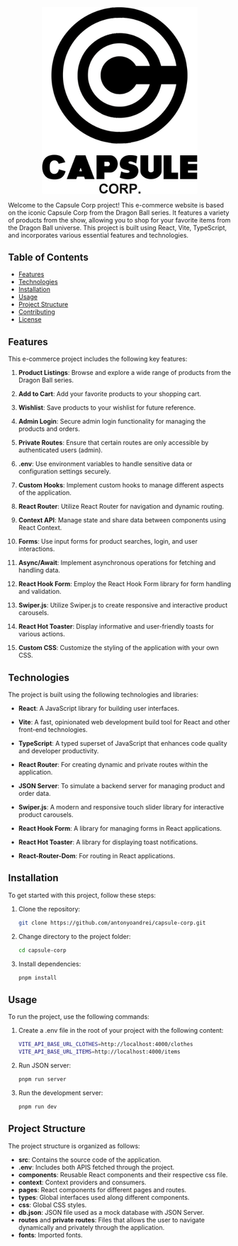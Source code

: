 <div align="center">
  <img src="logo-big.png" alt="Capsule Corp Logo" width="350">
</div>

Welcome to the Capsule Corp project! This e-commerce website is based on the iconic Capsule Corp from the Dragon Ball series. It features a variety of products from the show, allowing you to shop for your favorite items from the Dragon Ball universe. This project is built using React, Vite, TypeScript, and incorporates various essential features and technologies.

## Table of Contents

- [Features](#features)
- [Technologies](#technologies)
- [Installation](#installation)
- [Usage](#usage)
- [Project Structure](#project-structure)
- [Contributing](#contributing)
- [License](#license)

## Features

This e-commerce project includes the following key features:

1. **Product Listings**: Browse and explore a wide range of products from the Dragon Ball series.

2. **Add to Cart**: Add your favorite products to your shopping cart.

3. **Wishlist**: Save products to your wishlist for future reference.

4. **Admin Login**: Secure admin login functionality for managing the products and orders.

5. **Private Routes**: Ensure that certain routes are only accessible by authenticated users (admin).

6. **.env**: Use environment variables to handle sensitive data or configuration settings securely.

7. **Custom Hooks**: Implement custom hooks to manage different aspects of the application.

8. **React Router**: Utilize React Router for navigation and dynamic routing.

9. **Context API**: Manage state and share data between components using React Context.

10. **Forms**: Use input forms for product searches, login, and user interactions.

11. **Async/Await**: Implement asynchronous operations for fetching and handling data.

12. **React Hook Form**: Employ the React Hook Form library for form handling and validation.

13. **Swiper.js**: Utilize Swiper.js to create responsive and interactive product carousels.

14. **React Hot Toaster**: Display informative and user-friendly toasts for various actions.

15. **Custom CSS**: Customize the styling of the application with your own CSS.

## Technologies

The project is built using the following technologies and libraries:

- **React**: A JavaScript library for building user interfaces.

- **Vite**: A fast, opinionated web development build tool for React and other front-end technologies.

- **TypeScript**: A typed superset of JavaScript that enhances code quality and developer productivity.

- **React Router**: For creating dynamic and private routes within the application.

- **JSON Server**: To simulate a backend server for managing product and order data.

- **Swiper.js**: A modern and responsive touch slider library for interactive product carousels.

- **React Hook Form**: A library for managing forms in React applications.

- **React Hot Toaster**: A library for displaying toast notifications.

- **React-Router-Dom**: For routing in React applications.

## Installation

To get started with this project, follow these steps:

1. Clone the repository:

   ```bash
   git clone https://github.com/antonyoandrei/capsule-corp.git
1. Change directory to the project folder:

   ```bash
   cd capsule-corp
1. Install dependencies:

   ```bash
   pnpm install

## Usage

To run the project, use the following commands:
1. Create a .env file in the root of your project with the following content:

   ```bash
   VITE_API_BASE_URL_CLOTHES=http://localhost:4000/clothes
   VITE_API_BASE_URL_ITEMS=http://localhost:4000/items
1. Run JSON server:

   ```bash
   pnpm run server
1. Run the development server:

   ```bash
   pnpm run dev

## Project Structure

The project structure is organized as follows:

- **src**: Contains the source code of the application.
- **.env**: Includes both APIS fetched through the project.
- **components**: Reusable React components and their respective css file.
- **context**: Context providers and consumers.
- **pages**: React components for different pages and routes.
- **types**: Global interfaces used along different components.
- **css**: Global CSS styles.
- **db.json**: JSON file used as a mock database with JSON Server.
- **routes** and **private routes**: Files that allows the user to navigate dynamically and privately through the application.
- **fonts**: Imported fonts.